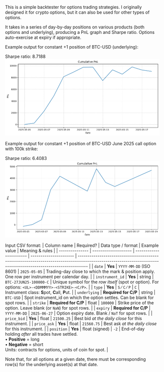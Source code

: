 This is a simple backtester for options trading strategies. I originally designed it for crypto options, but it can also be used for other types of options.

It takes in a series of day-by-day positions on various products (both options and underlying), producing a PnL graph and Sharpe ratio. Options auto-exercise at expiry if appropriate.

Example output for constant +1 position of BTC-USD (underlying):

Sharpe ratio: 8.7188
![PnL graph](BTC-USD.png)

Example output for constant +1 position of BTC-USD June 2025 call option with 100k strike:

Sharpe ratio: 6.4083
![PnL graph](BTC-27JUN25-100000-C.png)

Input CSV format:
| Column name     | Required?            | Data type / format      | Example value          | Meaning & rules                                                                                                                                                   |
| --------------- | -------------------- | ----------------------- | ---------------------- | ----------------------------------------------------------------------------------------------------------------------------------------------------------------- |
| `date`          | **Yes**              | `YYYY-MM-DD` (ISO 8601) | `2025-05-05`           | Trading-day close to which the mark & position apply. One row per instrument per calendar day.                                                                    |
| `instrument_id` | **Yes**              | string                  | `BTC-27JUN25-100000-C` | Unique symbol for the *row itself* (spot or option). For options: `<UL>-<DDMMMYY>-<STRIKE>-<C∕P>`.                                                                |
| `type`          | **Yes**              | `S` ∕ `C` ∕ `P`         | `C`                    | Instrument class: **S**pot, **C**all, **P**ut.                                                                                                                    |
| `underlying`    | **Required for C/P** | string                  | `BTC-USD`              | Spot instrument\_id on which the option settles. Can be blank for spot rows.                                                                                      |
| `strike`        | **Required for C/P** | float                   | `100000`               | Strike price of the option. Leave blank (or `NaN`) for spot rows.                                                                                                 |
| `expiry`        | **Required for C/P** | `YYYY-MM-DD`            | `2025-06-27`           | Option expiry date. Blank / `NaT` for spot rows.                                                                                                                  |
| `price_bid`     | **Yes**              | float                   | `21500.25`             | Best bid *at the daily close* for this instrument.                                                                                                                |
| `price_ask`     | **Yes**              | float                   | `21560.75`             | Best ask *at the daily close* for this instrument.                                                                                                                |
| `position`      | **Yes**              | float (signed)          | `-2`                   | End-of-day holding *after* all trades have settled.<br> • **Positive** = long<br> • **Negative** = short<br>Units: contracts for options, units of coin for spot. |

Note that, for all options at a given date, there must be corresponding row(s) for the underlying asset(s) at that date.
